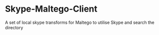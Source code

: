 # Skype-Maltego-Client
A set of local skype transforms for Maltego to utilise Skype and search the directory
